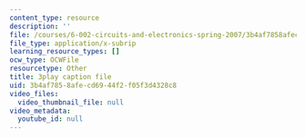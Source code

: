```yaml
---
content_type: resource
description: ''
file: /courses/6-002-circuits-and-electronics-spring-2007/3b4af7858afecd6944f2f05f3d4328c8_-gRXU-O1FY4.srt
file_type: application/x-subrip
learning_resource_types: []
ocw_type: OCWFile
resourcetype: Other
title: 3play caption file
uid: 3b4af785-8afe-cd69-44f2-f05f3d4328c8
video_files:
  video_thumbnail_file: null
video_metadata:
  youtube_id: null
---
```

